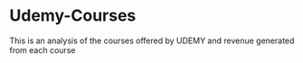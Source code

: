 # Udemy-Courses
This is an analysis of the courses offered by UDEMY and revenue generated from each course
